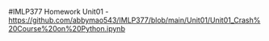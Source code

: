 #IMLP377 Homework
Unit01 - <https://github.com/abbymao543/IMLP377/blob/main/Unit01/Unit01_Crash%20Course%20on%20Python.ipynb>
